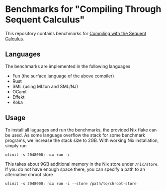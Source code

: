 # Benchmarks for "Compiling Through Sequent Calculus"

This repository contains benchmarks for [Compiling with the Sequent Calculus](https://github.com/ps-tuebingen/sequent-calculus-compiler/).

## Languages

The benchmarks are implemented in the following languages 

* Fun (the surface language of the above compiler)
* Rust
* SML (using MLton and SML/NJ)
* OCaml
* Effekt
* Koka

## Usage

To install all laguages and run the benchmarks, the provided Nix flake can be used.
As some language overflow the stack for some benchmark programs, we increase the stack size to 2GB.
With working Nix installation, simply run

```
ulimit -s 2048000; nix run -i
```

This takes about 9GB additional memory in the Nix store under `/nix/store`.
If you do not have enough space there, you can specify a path to an alternative chroot store

```
ulimit -s 2048000; nix run -i --store /path/to/chroot-store
```
